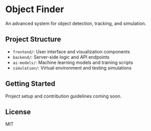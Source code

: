 # Object Finder

An advanced system for object detection, tracking, and simulation.

## Project Structure

- `frontend/`: User interface and visualization components
- `backend/`: Server-side logic and API endpoints
- `ai-models/`: Machine learning models and training scripts
- `simulation/`: Virtual environment and testing simulations

## Getting Started

Project setup and contribution guidelines coming soon.

## License

MIT
